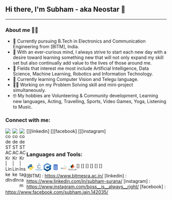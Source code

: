 ## Hi there, I'm Subham - aka Neostar 🌟

---
### About me 💁‍♂️

- 🏫 Currently pursuing B.Tech in Electronics and Communication Engineering from [BITM], India.
- 🧠 With an ever-curious mind, I always strive to start each new day with a desire toward learning something new that will not only expand my skill set but also continually add value to the lives of those around me.
- 🚀 Fields that interest me most include Artificial Intelligence, Data Science, Machine Learning, Robotics and Information Technology.
- 📖 Currently learning Computer Vision and Telegu language.
- 👨‍💻 Working on my Problem Solving skill and mini-project simultaneously.
- 🤓 My hobbies are Volunteering & Community development, Learning new languages, Acting, Travelling, Sports, Video Games, Yoga, Listening to Music.

### Connect with me:

[<img align="left" alt="codeSTACKr | LinkedIn" width="22px" src="https://cdn.jsdelivr.net/npm/simple-icons@v3/icons/linkedin.svg" />][linkedin]
[<img align="left" alt="codeSTACKr | LinkedIn" width="22px" src="https://cdn.jsdelivr.net/npm/simple-icons@v3/icons/facebook.svg" />][facebook]
[<img align="left" alt="codeSTACKr | Instagram" width="22px" src="https://cdn.jsdelivr.net/npm/simple-icons@v3/icons/instagram.svg" />][instagram]

<br />

### Languages and Tools:

[<img align="left" alt="Python" width="26px" src="https://raw.githubusercontent.com/github/explore/80688e429a7d4ef2fca1e82350fe8e3517d3494d/topics/python/python.png" />]
[<img align="left" alt="C" width="26px" src="https://raw.githubusercontent.com/github/explore/80688e429a7d4ef2fca1e82350fe8e3517d3494d/topics/c/c.png" />]
[<img align="left" alt="C++" width="26px" src="https://raw.githubusercontent.com/github/explore/80688e429a7d4ef2fca1e82350fe8e3517d3494d/topics/cpp/cpp.png" />]
[<img align="left" alt="SQL" width="26px" src="https://raw.githubusercontent.com/github/explore/80688e429a7d4ef2fca1e82350fe8e3517d3494d/topics/sql/sql.png" />]
[<img align="left" alt="MySQL" width="26px" src="https://raw.githubusercontent.com/github/explore/80688e429a7d4ef2fca1e82350fe8e3517d3494d/topics/mysql/mysql.png" />]
[<img align="left" alt="MATLAB" width="26px" src="https://raw.githubusercontent.com/github/explore/80688e429a7d4ef2fca1e82350fe8e3517d3494d/topics/matlab/matlab.png" />]


[BITM] : https://www.bitmesra.ac.in/
[linkedin] : https://www.linkedin.com/in/subham-surana/
[instagram] : https://www.instagram.com/boss__is__always__right/
[facebook] : https://www.facebook.com/subham.jain.142035/
